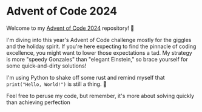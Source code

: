 # Advent of Code 2024

Welcome to my [Advent of Code 2024](https://adventofcode.com/2024) repository! 🎄

I'm diving into this year's Advent of Code challenge mostly for the giggles and the holiday spirit. If you're here expecting to find the pinnacle of coding excellence, you might want to lower those expectations a tad. My strategy is more "speedy Gonzales" than "elegant Einstein," so brace yourself for some quick-and-dirty solutions!

I'm using Python to shake off some rust and remind myself that `print("Hello, World!")` is still a thing. 🐍

Feel free to peruse my code, but remember, it's more about solving quickly than achieving perfection